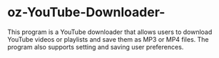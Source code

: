 # oz-YouTube-Downloader-
This program is a YouTube downloader that allows users to download YouTube videos or playlists and save them as MP3 or MP4 files. The program also supports setting and saving user preferences.
